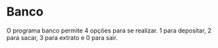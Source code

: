 # Banco
O programa banco permite 4 opções para se realizar. 1 para depositar, 2 para sacar, 3 para extrato e 0 para sair.
